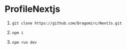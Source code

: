 # ProfileNextjs

1.  `git clone https://github.com/Dragomirc/NextJs.git`

2.  `npm i`

3.  `npm run dev`

